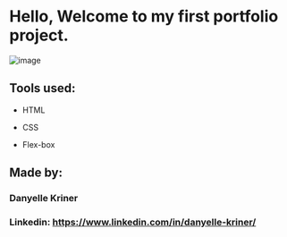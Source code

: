 # Hello, Welcome to my first portfolio project.

![image](https://github.com/danyellekriner/portifolio/assets/82597105/744a2357-e1aa-498e-a9c1-85c0d1bb2f8f)

## Tools used:

* HTML

* CSS

* Flex-box

## Made by:

### Danyelle Kriner

### Linkedin: https://www.linkedin.com/in/danyelle-kriner/
